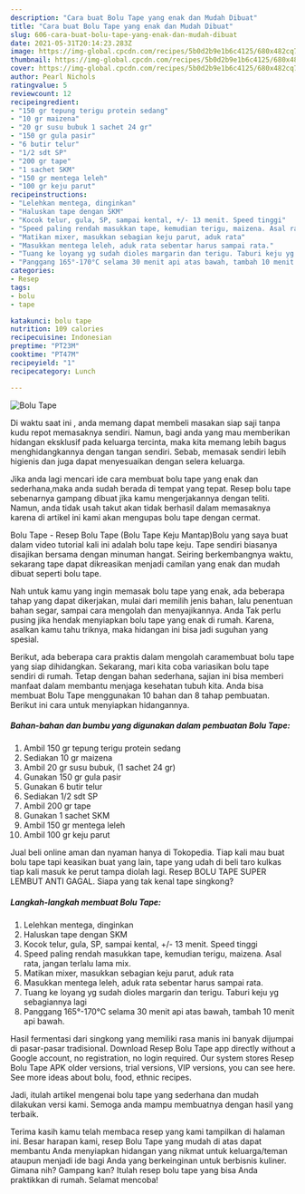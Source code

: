```yaml
---
description: "Cara buat Bolu Tape yang enak dan Mudah Dibuat"
title: "Cara buat Bolu Tape yang enak dan Mudah Dibuat"
slug: 606-cara-buat-bolu-tape-yang-enak-dan-mudah-dibuat
date: 2021-05-31T20:14:23.283Z
image: https://img-global.cpcdn.com/recipes/5b0d2b9e1b6c4125/680x482cq70/bolu-tape-foto-resep-utama.jpg
thumbnail: https://img-global.cpcdn.com/recipes/5b0d2b9e1b6c4125/680x482cq70/bolu-tape-foto-resep-utama.jpg
cover: https://img-global.cpcdn.com/recipes/5b0d2b9e1b6c4125/680x482cq70/bolu-tape-foto-resep-utama.jpg
author: Pearl Nichols
ratingvalue: 5
reviewcount: 12
recipeingredient:
- "150 gr tepung terigu protein sedang"
- "10 gr maizena"
- "20 gr susu bubuk 1 sachet 24 gr"
- "150 gr gula pasir"
- "6 butir telur"
- "1/2 sdt SP"
- "200 gr tape"
- "1 sachet SKM"
- "150 gr mentega leleh"
- "100 gr keju parut"
recipeinstructions:
- "Lelehkan mentega, dinginkan"
- "Haluskan tape dengan SKM"
- "Kocok telur, gula, SP, sampai kental, +/- 13 menit. Speed tinggi"
- "Speed paling rendah masukkan tape, kemudian terigu, maizena. Asal rata, jangan terlalu lama mix."
- "Matikan mixer, masukkan sebagian keju parut, aduk rata"
- "Masukkan mentega leleh, aduk rata sebentar harus sampai rata."
- "Tuang ke loyang yg sudah dioles margarin dan terigu. Taburi keju yg sebagiannya lagi"
- "Panggang 165°-170°C selama 30 menit api atas bawah, tambah 10 menit api bawah."
categories:
- Resep
tags:
- bolu
- tape

katakunci: bolu tape 
nutrition: 109 calories
recipecuisine: Indonesian
preptime: "PT23M"
cooktime: "PT47M"
recipeyield: "1"
recipecategory: Lunch

---
```



![Bolu Tape](https://img-global.cpcdn.com/recipes/5b0d2b9e1b6c4125/680x482cq70/bolu-tape-foto-resep-utama.jpg)

Di waktu  saat ini , anda memang dapat membeli masakan siap saji tanpa kudu repot memasaknya sendiri. Namun, bagi anda yang mau memberikan hidangan eksklusif pada keluarga tercinta, maka kita memang lebih bagus menghidangkannya dengan tangan sendiri. Sebab, memasak sendiri lebih higienis dan juga dapat menyesuaikan dengan selera keluarga.

Jika anda lagi mencari ide cara membuat bolu tape yang enak dan sederhana,maka anda sudah berada di tempat yang tepat. Resep bolu tape  sebenarnya gampang dibuat jika kamu mengerjakannya dengan teliti. Namun, anda tidak usah takut akan tidak berhasil dalam memasaknya 
karena di artikel ini kami akan mengupas bolu tape dengan cermat.  

Bolu Tape - Resep Bolu Tape (Bolu Tape Keju Mantap)Bolu yang saya buat dalam video tutorial kali ini adalah bolu tape keju. Tape sendiri biasanya disajikan bersama dengan minuman hangat. Seiring berkembangnya waktu, sekarang tape dapat dikreasikan menjadi camilan yang enak dan mudah dibuat seperti bolu tape.

Nah untuk kamu yang ingin memasak bolu tape yang enak, ada beberapa tahap yang dapat dikerjakan, mulai dari memilih jenis bahan, lalu penentuan bahan segar, sampai cara mengolah dan menyajikannya. Anda Tak perlu pusing jika hendak menyiapkan bolu tape yang enak di rumah. Karena, asalkan kamu  tahu triknya, maka hidangan ini bisa jadi suguhan yang spesial.

Berikut, ada beberapa cara praktis  dalam mengolah caramembuat bolu tape yang siap dihidangkan. Sekarang, mari kita coba variasikan bolu tape sendiri di rumah. Tetap dengan bahan sederhana, sajian ini bisa memberi manfaat dalam membantu menjaga kesehatan tubuh kita. Anda bisa membuat Bolu Tape menggunakan 10 bahan dan 8 tahap pembuatan. Berikut ini cara untuk menyiapkan hidangannya.

<!--inarticleads1-->

##### Bahan-bahan dan bumbu yang digunakan dalam pembuatan Bolu Tape:

1. Ambil 150 gr tepung terigu protein sedang
1. Sediakan 10 gr maizena
1. Ambil 20 gr susu bubuk, (1 sachet 24 gr)
1. Gunakan 150 gr gula pasir
1. Gunakan 6 butir telur
1. Sediakan 1/2 sdt SP
1. Ambil 200 gr tape
1. Gunakan 1 sachet SKM
1. Ambil 150 gr mentega leleh
1. Ambil 100 gr keju parut


Jual beli online aman dan nyaman hanya di Tokopedia. Tiap kali mau buat bolu tape tapi keasikan buat yang lain, tape yang udah di beli taro kulkas tiap kali masuk ke perut tampa diolah lagi. Resep BOLU TAPE SUPER LEMBUT ANTI GAGAL. Siapa yang tak kenal tape singkong? 

<!--inarticleads2-->

##### Langkah-langkah membuat Bolu Tape:

1. Lelehkan mentega, dinginkan
1. Haluskan tape dengan SKM
1. Kocok telur, gula, SP, sampai kental, +/- 13 menit. Speed tinggi
1. Speed paling rendah masukkan tape, kemudian terigu, maizena. Asal rata, jangan terlalu lama mix.
1. Matikan mixer, masukkan sebagian keju parut, aduk rata
1. Masukkan mentega leleh, aduk rata sebentar harus sampai rata.
1. Tuang ke loyang yg sudah dioles margarin dan terigu. Taburi keju yg sebagiannya lagi
1. Panggang 165°-170°C selama 30 menit api atas bawah, tambah 10 menit api bawah.


Hasil fermentasi dari singkong yang memiliki rasa manis ini banyak dijumpai di pasar-pasar tradisional. Download Resep Bolu Tape app directly without a Google account, no registration, no login required. Our system stores Resep Bolu Tape APK older versions, trial versions, VIP versions, you can see here. See more ideas about bolu, food, ethnic recipes. 

Jadi, itulah artikel mengenai  bolu tape  yang sederhana dan mudah dilakukan versi kami. Semoga anda mampu membuatnya dengan hasil yang terbaik. 

Terima kasih kamu telah membaca resep yang kami tampilkan di halaman ini. Besar harapan kami, resep  Bolu Tape yang mudah di atas dapat membantu Anda menyiapkan hidangan yang nikmat untuk keluarga/teman ataupun menjadi ide bagi Anda yang berkeinginan untuk berbisnis kuliner. Gimana nih? Gampang kan? Itulah resep bolu tape yang bisa Anda praktikkan di rumah. Selamat mencoba!


